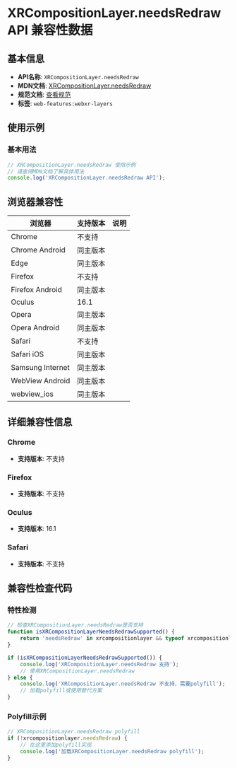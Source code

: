 # XRCompositionLayer.needsRedraw API 兼容性数据

## 基本信息

- **API名称**: `XRCompositionLayer.needsRedraw`
- **MDN文档**: [XRCompositionLayer.needsRedraw](https://developer.mozilla.org/docs/Web/API/XRCompositionLayer/needsRedraw)
- **规范文档**: [查看规范](https://immersive-web.github.io/layers/#dom-xrcompositionlayer-needsredraw)
- **标签**: `web-features:webxr-layers`

## 使用示例

### 基本用法

```javascript
// XRCompositionLayer.needsRedraw 使用示例
// 请查阅MDN文档了解具体用法
console.log('XRCompositionLayer.needsRedraw API');
```

## 浏览器兼容性

| 浏览器 | 支持版本 | 说明 |
|--------|----------|------|
| Chrome | 不支持 |  |
| Chrome Android | 同主版本 |  |
| Edge | 同主版本 |  |
| Firefox | 不支持 |  |
| Firefox Android | 同主版本 |  |
| Oculus | 16.1 |  |
| Opera | 同主版本 |  |
| Opera Android | 同主版本 |  |
| Safari | 不支持 |  |
| Safari iOS | 同主版本 |  |
| Samsung Internet | 同主版本 |  |
| WebView Android | 同主版本 |  |
| webview_ios | 同主版本 |  |

## 详细兼容性信息

### Chrome

- **支持版本**: 不支持

### Firefox

- **支持版本**: 不支持

### Oculus

- **支持版本**: 16.1

### Safari

- **支持版本**: 不支持

## 兼容性检查代码

### 特性检测

```javascript
// 检查XRCompositionLayer.needsRedraw是否支持
function isXRCompositionLayerNeedsRedrawSupported() {
    return 'needsRedraw' in xrcompositionlayer && typeof xrcompositionlayer.needsRedraw === 'function';
}

if (isXRCompositionLayerNeedsRedrawSupported()) {
    console.log('XRCompositionLayer.needsRedraw 支持');
    // 使用XRCompositionLayer.needsRedraw
} else {
    console.log('XRCompositionLayer.needsRedraw 不支持，需要polyfill');
    // 加载polyfill或使用替代方案
}
```

### Polyfill示例

```javascript
// XRCompositionLayer.needsRedraw polyfill
if (!xrcompositionlayer.needsRedraw) {
    // 在这里添加polyfill实现
    console.log('加载XRCompositionLayer.needsRedraw polyfill');
}
```

